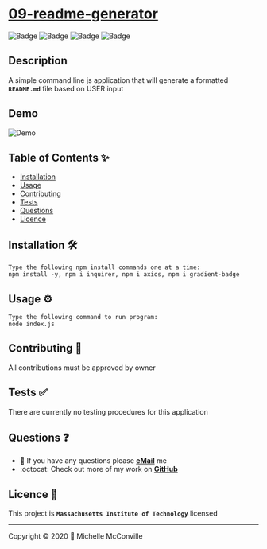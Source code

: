 # [09-readme-generator](https://github.com/MichelleMcConville/09-readme-generator)

![Badge](https://wrqb7sgh3tvo.runkit.sh)
![Badge](https://3q9qi05vkyq7.runkit.sh)
![Badge](https://5j9no7y8fpmd.runkit.sh)
![Badge](https://img.shields.io/badge/license-MIT-f2056c)

## Description

A simple command line js application that will generate a formatted **`README.md`** file based on USER input

## Demo

![Demo](./docs/walkThru.gif)

## Table of Contents ✨

* [Installation](#installation)
* [Usage](#usage)
* [Contributing](#contributing)
* [Tests](#tests)
* [Questions](#questions)
* [Licence](#license)

## Installation 🛠️ <a name="installation"></a>

```node
Type the following npm install commands one at a time:
npm install -y, npm i inquirer, npm i axios, npm i gradient-badge
```

## Usage ⚙️ <a name="usage"></a>

```node
Type the following command to run program:
node index.js
```

## Contributing 🤝 <a name="contributing"></a>

All contributions must be approved by owner

## Tests ✅ <a name="tests"></a>

There are currently no testing procedures for this application

## Questions ❓ <a name="questions"></a>

* 📧 If you have any questions please [**eMail**](mailto:dev.mchel@gmail.com) me
* :octocat: Check out more of my work on [**GitHub**](https://github.com/MichelleMcConville)

## Licence 📝 <a name="license"></a>

This project is **`Massachusetts Institute of Technology`** licensed

---

 Copyright ©️ 2020 🌷 Michelle McConville
